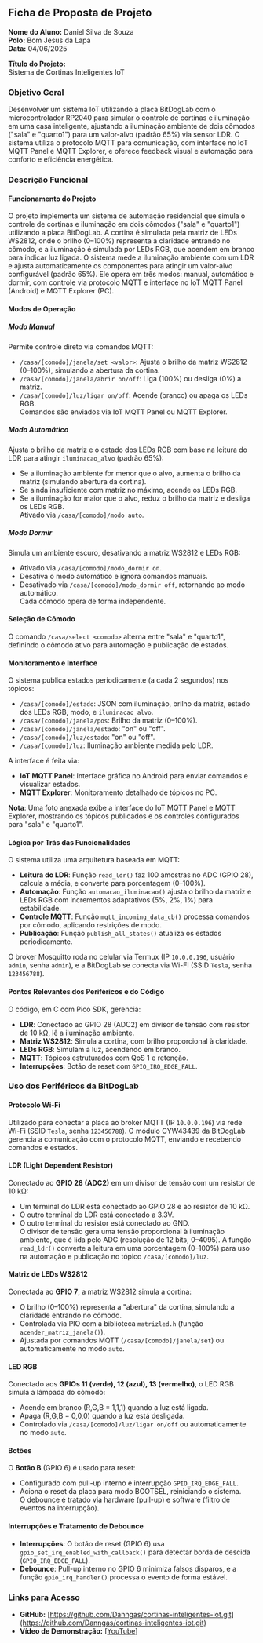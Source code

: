 ## Ficha de Proposta de Projeto

**Nome do Aluno:** Daniel Silva de Souza  
**Polo:** Bom Jesus da Lapa  
**Data:** 04/06/2025  

**Título do Projeto:**  
Sistema de Cortinas Inteligentes IoT

### Objetivo Geral

Desenvolver um sistema IoT utilizando a placa BitDogLab com o microcontrolador RP2040 para simular o controle de cortinas e iluminação em uma casa inteligente, ajustando a iluminação ambiente de dois cômodos ("sala" e "quarto1") para um valor-alvo (padrão 65%) via sensor LDR. O sistema utiliza o protocolo MQTT para comunicação, com interface no IoT MQTT Panel e MQTT Explorer, e oferece feedback visual e automação para conforto e eficiência energética.

### Descrição Funcional

#### Funcionamento do Projeto

O projeto implementa um sistema de automação residencial que simula o controle de cortinas e iluminação em dois cômodos ("sala" e "quarto1") utilizando a placa BitDogLab. A cortina é simulada pela matriz de LEDs WS2812, onde o brilho (0–100%) representa a claridade entrando no cômodo, e a iluminação é simulada por LEDs RGB, que acendem em branco para indicar luz ligada. O sistema mede a iluminação ambiente com um LDR e ajusta automaticamente os componentes para atingir um valor-alvo configurável (padrão 65%). Ele opera em três modos: manual, automático e dormir, com controle via protocolo MQTT e interface no IoT MQTT Panel (Android) e MQTT Explorer (PC).


#### Modos de Operação

##### Modo Manual

Permite controle direto via comandos MQTT:
- `/casa/[comodo]/janela/set <valor>`: Ajusta o brilho da matriz WS2812 (0–100%), simulando a abertura da cortina.
- `/casa/[comodo]/janela/abrir on/off`: Liga (100%) ou desliga (0%) a matriz.
- `/casa/[comodo]/luz/ligar on/off`: Acende (branco) ou apaga os LEDs RGB.  
Comandos são enviados via IoT MQTT Panel ou MQTT Explorer.

##### Modo Automático

Ajusta o brilho da matriz e o estado dos LEDs RGB com base na leitura do LDR para atingir `iluminacao_alvo` (padrão 65%):
- Se a iluminação ambiente for menor que o alvo, aumenta o brilho da matriz (simulando abertura da cortina).
- Se ainda insuficiente com matriz no máximo, acende os LEDs RGB.
- Se a iluminação for maior que o alvo, reduz o brilho da matriz e desliga os LEDs RGB.  
Ativado via `/casa/[comodo]/modo auto`.

##### Modo Dormir

Simula um ambiente escuro, desativando a matriz WS2812 e LEDs RGB:
- Ativado via `/casa/[comodo]/modo_dormir on`.
- Desativa o modo automático e ignora comandos manuais.
- Desativado via `/casa/[comodo]/modo_dormir off`, retornando ao modo automático.  
Cada cômodo opera de forma independente.

#### Seleção de Cômodo

O comando `/casa/select <comodo>` alterna entre "sala" e "quarto1", definindo o cômodo ativo para automação e publicação de estados.

#### Monitoramento e Interface

O sistema publica estados periodicamente (a cada 2 segundos) nos tópicos:
- `/casa/[comodo]/estado`: JSON com iluminação, brilho da matriz, estado dos LEDs RGB, modo, e `iluminacao_alvo`.
- `/casa/[comodo]/janela/pos`: Brilho da matriz (0–100%).
- `/casa/[comodo]/janela/estado`: "on" ou "off".
- `/casa/[comodo]/luz/estado`: "on" ou "off".
- `/casa/[comodo]/luz`: Iluminação ambiente medida pelo LDR.

A interface é feita via:
- **IoT MQTT Panel**: Interface gráfica no Android para enviar comandos e visualizar estados.
- **MQTT Explorer**: Monitoramento detalhado de tópicos no PC.

**Nota**: Uma foto anexada exibe a interface do IoT MQTT Panel e MQTT Explorer, mostrando os tópicos publicados e os controles configurados para "sala" e "quarto1".

#### Lógica por Trás das Funcionalidades

O sistema utiliza uma arquitetura baseada em MQTT:
- **Leitura do LDR**: Função `read_ldr()` faz 100 amostras no ADC (GPIO 28), calcula a média, e converte para porcentagem (0–100%).
- **Automação**: Função `automacao_iluminacao()` ajusta o brilho da matriz e LEDs RGB com incrementos adaptativos (5%, 2%, 1%) para estabilidade.
- **Controle MQTT**: Função `mqtt_incoming_data_cb()` processa comandos por cômodo, aplicando restrições de modo.
- **Publicação**: Função `publish_all_states()` atualiza os estados periodicamente.

O broker Mosquitto roda no celular via Termux (IP `10.0.0.196`, usuário `admin`, senha `admin`), e a BitDogLab se conecta via Wi-Fi (SSID `Tesla`, senha `123456788`).

#### Pontos Relevantes dos Periféricos e do Código

O código, em C com Pico SDK, gerencia:
- **LDR**: Conectado ao GPIO 28 (ADC2) em divisor de tensão com resistor de 10 kΩ, lê a iluminação ambiente.
- **Matriz WS2812**: Simula a cortina, com brilho proporcional à claridade.
- **LEDs RGB**: Simulam a luz, acendendo em branco.
- **MQTT**: Tópicos estruturados com QoS 1 e retenção.
- **Interrupções**: Botão de reset com `GPIO_IRQ_EDGE_FALL`.

### Uso dos Periféricos da BitDogLab

#### Protocolo Wi-Fi

Utilizado para conectar a placa ao broker MQTT (IP `10.0.0.196`) via rede Wi-Fi (SSID `Tesla`, senha `123456788`). O módulo CYW43439 da BitDogLab gerencia a comunicação com o protocolo MQTT, enviando e recebendo comandos e estados.

#### LDR (Light Dependent Resistor)

Conectado ao **GPIO 28 (ADC2)** em um divisor de tensão com um resistor de 10 kΩ:
- Um terminal do LDR está conectado ao GPIO 28 e ao resistor de 10 kΩ.
- O outro terminal do LDR está conectado a 3.3V.
- O outro terminal do resistor está conectado ao GND.  
O divisor de tensão gera uma tensão proporcional à iluminação ambiente, que é lida pelo ADC (resolução de 12 bits, 0–4095). A função `read_ldr()` converte a leitura em uma porcentagem (0–100%) para uso na automação e publicação no tópico `/casa/[comodo]/luz`.

#### Matriz de LEDs WS2812

Conectada ao **GPIO 7**, a matriz WS2812 simula a cortina:
- O brilho (0–100%) representa a "abertura" da cortina, simulando a claridade entrando no cômodo.
- Controlada via PIO com a biblioteca `matrizled.h` (função `acender_matriz_janela()`).
- Ajustada por comandos MQTT (`/casa/[comodo]/janela/set`) ou automaticamente no modo `auto`.

#### LED RGB

Conectado aos **GPIOs 11 (verde), 12 (azul), 13 (vermelho)**, o LED RGB simula a lâmpada do cômodo:
- Acende em branco (R,G,B = 1,1,1) quando a luz está ligada.
- Apaga (R,G,B = 0,0,0) quando a luz está desligada.
- Controlado via `/casa/[comodo]/luz/ligar on/off` ou automaticamente no modo `auto`.

#### Botões

O **Botão B** (GPIO 6) é usado para reset:
- Configurado com pull-up interno e interrupção `GPIO_IRQ_EDGE_FALL`.
- Aciona o reset da placa para modo BOOTSEL, reiniciando o sistema.  
O debounce é tratado via hardware (pull-up) e software (filtro de eventos na interrupção).

#### Interrupções e Tratamento de Debounce

- **Interrupções**: O botão de reset (GPIO 6) usa `gpio_set_irq_enabled_with_callback()` para detectar borda de descida (`GPIO_IRQ_EDGE_FALL`).
- **Debounce**: Pull-up interno no GPIO 6 minimiza falsos disparos, e a função `gpio_irq_handler()` processa o evento de forma estável.


### Links para Acesso

- **GitHub:** [https://github.com/Danngas/cortinas-inteligentes-iot.git](https://github.com/Danngas/cortinas-inteligentes-iot.git)
- **Vídeo de Demonstração:** [[YouTube](https://youtu.be/MMXU9150ziU?si=j7rvrBhLgNY5swI7)] 
